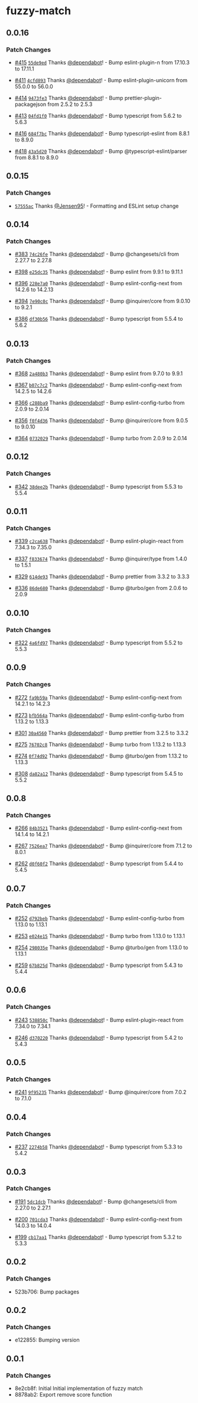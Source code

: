 # fuzzy-match

## 0.0.16

### Patch Changes

- [#415](https://github.com/Jensen95/inquirer-plugins/pull/415) [`55de9ed`](https://github.com/Jensen95/inquirer-plugins/commit/55de9edd6ba471116f03f7428a7df31665e83690) Thanks [@dependabot](https://github.com/apps/dependabot)! - Bump eslint-plugin-n from 17.10.3 to 17.11.1

- [#411](https://github.com/Jensen95/inquirer-plugins/pull/411) [`4cfd893`](https://github.com/Jensen95/inquirer-plugins/commit/4cfd893d73aaa35d9de56b1322fbeb7ce04780d0) Thanks [@dependabot](https://github.com/apps/dependabot)! - Bump eslint-plugin-unicorn from 55.0.0 to 56.0.0

- [#414](https://github.com/Jensen95/inquirer-plugins/pull/414) [`9473fe3`](https://github.com/Jensen95/inquirer-plugins/commit/9473fe30824bfdb161571e75b71ce98d19aa9ed5) Thanks [@dependabot](https://github.com/apps/dependabot)! - Bump prettier-plugin-packagejson from 2.5.2 to 2.5.3

- [#413](https://github.com/Jensen95/inquirer-plugins/pull/413) [`04fd1f0`](https://github.com/Jensen95/inquirer-plugins/commit/04fd1f0f60b39b8d70d12fc98e73d3b14cb529af) Thanks [@dependabot](https://github.com/apps/dependabot)! - Bump typescript from 5.6.2 to 5.6.3

- [#416](https://github.com/Jensen95/inquirer-plugins/pull/416) [`684f7bc`](https://github.com/Jensen95/inquirer-plugins/commit/684f7bcc72d980425b4b2fff6a2ca786ae317a8f) Thanks [@dependabot](https://github.com/apps/dependabot)! - Bump typescript-eslint from 8.8.1 to 8.9.0

- [#418](https://github.com/Jensen95/inquirer-plugins/pull/418) [`43a5d20`](https://github.com/Jensen95/inquirer-plugins/commit/43a5d20b066fcb5b52eb544d06f532fe936ed49c) Thanks [@dependabot](https://github.com/apps/dependabot)! - Bump @typescript-eslint/parser from 8.8.1 to 8.9.0

## 0.0.15

### Patch Changes

- [`57555ac`](https://github.com/Jensen95/inquirer-plugins/commit/57555ac5d198ea4dd5cc56fc34ee3b8a360cb123) Thanks [@Jensen95](https://github.com/Jensen95)! - Formatting and ESLint setup change

## 0.0.14

### Patch Changes

- [#383](https://github.com/Jensen95/inquirer-plugins/pull/383) [`74c26fe`](https://github.com/Jensen95/inquirer-plugins/commit/74c26feb0eb572a66e228b2b64b375265a23dc38) Thanks [@dependabot](https://github.com/apps/dependabot)! - Bump @changesets/cli from 2.27.7 to 2.27.8

- [#398](https://github.com/Jensen95/inquirer-plugins/pull/398) [`e25dc35`](https://github.com/Jensen95/inquirer-plugins/commit/e25dc3542a135907cbef5b601a1e01f6511d3b84) Thanks [@dependabot](https://github.com/apps/dependabot)! - Bump eslint from 9.9.1 to 9.11.1

- [#396](https://github.com/Jensen95/inquirer-plugins/pull/396) [`228e7a0`](https://github.com/Jensen95/inquirer-plugins/commit/228e7a0540aad5462b08608819d42c28d0f836aa) Thanks [@dependabot](https://github.com/apps/dependabot)! - Bump eslint-config-next from 14.2.6 to 14.2.13

- [#394](https://github.com/Jensen95/inquirer-plugins/pull/394) [`7e90c0c`](https://github.com/Jensen95/inquirer-plugins/commit/7e90c0c6d9c521d11d4713a2fa7f9b0994e7b3c6) Thanks [@dependabot](https://github.com/apps/dependabot)! - Bump @inquirer/core from 9.0.10 to 9.2.1

- [#386](https://github.com/Jensen95/inquirer-plugins/pull/386) [`df30b56`](https://github.com/Jensen95/inquirer-plugins/commit/df30b566b88c752992b574e9c4a0e93c7e3efcd5) Thanks [@dependabot](https://github.com/apps/dependabot)! - Bump typescript from 5.5.4 to 5.6.2

## 0.0.13

### Patch Changes

- [#368](https://github.com/Jensen95/inquirer-plugins/pull/368) [`2a480b3`](https://github.com/Jensen95/inquirer-plugins/commit/2a480b3ca2350f753ab2f3987eb430e402efab96) Thanks [@dependabot](https://github.com/apps/dependabot)! - Bump eslint from 9.7.0 to 9.9.1

- [#367](https://github.com/Jensen95/inquirer-plugins/pull/367) [`b07c7c2`](https://github.com/Jensen95/inquirer-plugins/commit/b07c7c2e42376d108ee36526b10fa9212f6144e7) Thanks [@dependabot](https://github.com/apps/dependabot)! - Bump eslint-config-next from 14.2.5 to 14.2.6

- [#366](https://github.com/Jensen95/inquirer-plugins/pull/366) [`c288ba9`](https://github.com/Jensen95/inquirer-plugins/commit/c288ba9076299b65e584feb24822359451fd7bee) Thanks [@dependabot](https://github.com/apps/dependabot)! - Bump eslint-config-turbo from 2.0.9 to 2.0.14

- [#356](https://github.com/Jensen95/inquirer-plugins/pull/356) [`f0f4d36`](https://github.com/Jensen95/inquirer-plugins/commit/f0f4d3636a11b16271c9d327b5f259a6416bd17e) Thanks [@dependabot](https://github.com/apps/dependabot)! - Bump @inquirer/core from 9.0.5 to 9.0.10

- [#364](https://github.com/Jensen95/inquirer-plugins/pull/364) [`0732029`](https://github.com/Jensen95/inquirer-plugins/commit/0732029a1150317881674fbdacd55b1d100257a4) Thanks [@dependabot](https://github.com/apps/dependabot)! - Bump turbo from 2.0.9 to 2.0.14

## 0.0.12

### Patch Changes

- [#342](https://github.com/Jensen95/inquirer-plugins/pull/342) [`38dee2b`](https://github.com/Jensen95/inquirer-plugins/commit/38dee2be5cbc7ac0e8acf1813750e077358c950e) Thanks [@dependabot](https://github.com/apps/dependabot)! - Bump typescript from 5.5.3 to 5.5.4

## 0.0.11

### Patch Changes

- [#339](https://github.com/Jensen95/inquirer-plugins/pull/339) [`c2ca638`](https://github.com/Jensen95/inquirer-plugins/commit/c2ca638b602bcb2660b7d1b795d1bc94bdb417ea) Thanks [@dependabot](https://github.com/apps/dependabot)! - Bump eslint-plugin-react from 7.34.3 to 7.35.0

- [#337](https://github.com/Jensen95/inquirer-plugins/pull/337) [`f833674`](https://github.com/Jensen95/inquirer-plugins/commit/f833674aecf1ce7abd6838e23cd3aa40b0904eae) Thanks [@dependabot](https://github.com/apps/dependabot)! - Bump @inquirer/type from 1.4.0 to 1.5.1

- [#329](https://github.com/Jensen95/inquirer-plugins/pull/329) [`614de93`](https://github.com/Jensen95/inquirer-plugins/commit/614de9336a74fc3e6f0e34eabcea189ae170860b) Thanks [@dependabot](https://github.com/apps/dependabot)! - Bump prettier from 3.3.2 to 3.3.3

- [#336](https://github.com/Jensen95/inquirer-plugins/pull/336) [`86de680`](https://github.com/Jensen95/inquirer-plugins/commit/86de680ee46deffbeaa186d641287ce9beccc442) Thanks [@dependabot](https://github.com/apps/dependabot)! - Bump @turbo/gen from 2.0.6 to 2.0.9

## 0.0.10

### Patch Changes

- [#322](https://github.com/Jensen95/inquirer-plugins/pull/322) [`4a6fd97`](https://github.com/Jensen95/inquirer-plugins/commit/4a6fd97072762abec1ee2e1da1e55bb68bbb65fd) Thanks [@dependabot](https://github.com/apps/dependabot)! - Bump typescript from 5.5.2 to 5.5.3

## 0.0.9

### Patch Changes

- [#272](https://github.com/Jensen95/inquirer-plugins/pull/272) [`fa9b59a`](https://github.com/Jensen95/inquirer-plugins/commit/fa9b59a9a36de76d3cb2b5e3898e1166371e880a) Thanks [@dependabot](https://github.com/apps/dependabot)! - Bump eslint-config-next from 14.2.1 to 14.2.3

- [#273](https://github.com/Jensen95/inquirer-plugins/pull/273) [`bfb564a`](https://github.com/Jensen95/inquirer-plugins/commit/bfb564a8faa17d7992c4458da80c3d1aef3db300) Thanks [@dependabot](https://github.com/apps/dependabot)! - Bump eslint-config-turbo from 1.13.2 to 1.13.3

- [#301](https://github.com/Jensen95/inquirer-plugins/pull/301) [`30a4560`](https://github.com/Jensen95/inquirer-plugins/commit/30a456002db92f5773462178f3be80af58699ae1) Thanks [@dependabot](https://github.com/apps/dependabot)! - Bump prettier from 3.2.5 to 3.3.2

- [#275](https://github.com/Jensen95/inquirer-plugins/pull/275) [`76702c8`](https://github.com/Jensen95/inquirer-plugins/commit/76702c8129cc6935db88a8ceec2742e3826db5f1) Thanks [@dependabot](https://github.com/apps/dependabot)! - Bump turbo from 1.13.2 to 1.13.3

- [#274](https://github.com/Jensen95/inquirer-plugins/pull/274) [`0f74d92`](https://github.com/Jensen95/inquirer-plugins/commit/0f74d92f836b7ac9642f557de294e97a070fa42b) Thanks [@dependabot](https://github.com/apps/dependabot)! - Bump @turbo/gen from 1.13.2 to 1.13.3

- [#308](https://github.com/Jensen95/inquirer-plugins/pull/308) [`da82a12`](https://github.com/Jensen95/inquirer-plugins/commit/da82a125158d39d21d8464b24c55408f931a7d65) Thanks [@dependabot](https://github.com/apps/dependabot)! - Bump typescript from 5.4.5 to 5.5.2

## 0.0.8

### Patch Changes

- [#266](https://github.com/Jensen95/inquirer-plugins/pull/266) [`84b3521`](https://github.com/Jensen95/inquirer-plugins/commit/84b3521a61d08b23e6b102e8105dfdb4081cec54) Thanks [@dependabot](https://github.com/apps/dependabot)! - Bump eslint-config-next from 14.1.4 to 14.2.1

- [#267](https://github.com/Jensen95/inquirer-plugins/pull/267) [`7526ea7`](https://github.com/Jensen95/inquirer-plugins/commit/7526ea78b61094857d0a65019feb5a1e9459ff20) Thanks [@dependabot](https://github.com/apps/dependabot)! - Bump @inquirer/core from 7.1.2 to 8.0.1

- [#262](https://github.com/Jensen95/inquirer-plugins/pull/262) [`d0f60f2`](https://github.com/Jensen95/inquirer-plugins/commit/d0f60f2141b7b31f8e22e7d23fde1ed653b0b93b) Thanks [@dependabot](https://github.com/apps/dependabot)! - Bump typescript from 5.4.4 to 5.4.5

## 0.0.7

### Patch Changes

- [#252](https://github.com/Jensen95/inquirer-plugins/pull/252) [`d792beb`](https://github.com/Jensen95/inquirer-plugins/commit/d792bebd6268066ee61245585bb56cedc2e53f4c) Thanks [@dependabot](https://github.com/apps/dependabot)! - Bump eslint-config-turbo from 1.13.0 to 1.13.1

- [#253](https://github.com/Jensen95/inquirer-plugins/pull/253) [`e024e15`](https://github.com/Jensen95/inquirer-plugins/commit/e024e15758155e1a76397d3e6be5452a4fd7ce0f) Thanks [@dependabot](https://github.com/apps/dependabot)! - Bump turbo from 1.13.0 to 1.13.1

- [#254](https://github.com/Jensen95/inquirer-plugins/pull/254) [`298035e`](https://github.com/Jensen95/inquirer-plugins/commit/298035ed6726a47d2c53b676a22db06b4e61235b) Thanks [@dependabot](https://github.com/apps/dependabot)! - Bump @turbo/gen from 1.13.0 to 1.13.1

- [#259](https://github.com/Jensen95/inquirer-plugins/pull/259) [`67b825d`](https://github.com/Jensen95/inquirer-plugins/commit/67b825d5229b776d35d816504402c43d5958e0f5) Thanks [@dependabot](https://github.com/apps/dependabot)! - Bump typescript from 5.4.3 to 5.4.4

## 0.0.6

### Patch Changes

- [#243](https://github.com/Jensen95/inquirer-plugins/pull/243) [`538850c`](https://github.com/Jensen95/inquirer-plugins/commit/538850c1664fa97a0002bc1fc7180e7986b7d9fb) Thanks [@dependabot](https://github.com/apps/dependabot)! - Bump eslint-plugin-react from 7.34.0 to 7.34.1

- [#246](https://github.com/Jensen95/inquirer-plugins/pull/246) [`d370220`](https://github.com/Jensen95/inquirer-plugins/commit/d37022083600e9ce35955b490ab735fb0687cafe) Thanks [@dependabot](https://github.com/apps/dependabot)! - Bump typescript from 5.4.2 to 5.4.3

## 0.0.5

### Patch Changes

- [#241](https://github.com/Jensen95/inquirer-plugins/pull/241) [`9f95235`](https://github.com/Jensen95/inquirer-plugins/commit/9f952358a95526f2112413dcf3168af261646117) Thanks [@dependabot](https://github.com/apps/dependabot)! - Bump @inquirer/core from 7.0.2 to 7.1.0

## 0.0.4

### Patch Changes

- [#237](https://github.com/Jensen95/inquirer-plugins/pull/237) [`2274b58`](https://github.com/Jensen95/inquirer-plugins/commit/2274b58822dcb6baec91ee6fb916d80ee692c2fb) Thanks [@dependabot](https://github.com/apps/dependabot)! - Bump typescript from 5.3.3 to 5.4.2

## 0.0.3

### Patch Changes

- [#191](https://github.com/Jensen95/inquirer-plugins/pull/191) [`5dc1dcb`](https://github.com/Jensen95/inquirer-plugins/commit/5dc1dcbb771da83e3ac92950901c0dbe17cd82c0) Thanks [@dependabot](https://github.com/apps/dependabot)! - Bump @changesets/cli from 2.27.0 to 2.27.1

- [#200](https://github.com/Jensen95/inquirer-plugins/pull/200) [`701cda3`](https://github.com/Jensen95/inquirer-plugins/commit/701cda3c4fcd6b4a0e748b08f35f8008980598ff) Thanks [@dependabot](https://github.com/apps/dependabot)! - Bump eslint-config-next from 14.0.3 to 14.0.4

- [#199](https://github.com/Jensen95/inquirer-plugins/pull/199) [`cb17aa1`](https://github.com/Jensen95/inquirer-plugins/commit/cb17aa17ac0de8650b156be05ae95413a01d0d37) Thanks [@dependabot](https://github.com/apps/dependabot)! - Bump typescript from 5.3.2 to 5.3.3

## 0.0.2

### Patch Changes

- 523b706: Bump packages

## 0.0.2

### Patch Changes

- e122855: Bumping version

## 0.0.1

### Patch Changes

- 8e2cb8f: Initial Initial implementation of fuzzy match
- 8878ab2: Export remove score function
